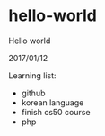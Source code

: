 # hello-world
Hello world

2017/01/12

Learning list: 
- github
- korean language
- finish cs50 course
- php
  

